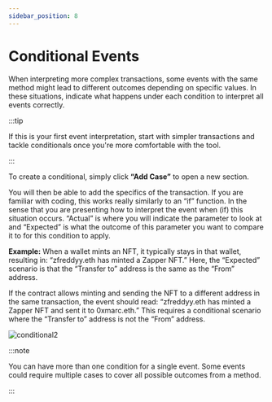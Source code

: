 ```yaml
---
sidebar_position: 8
---
```


# Conditional Events

When interpreting more complex transactions, some events with the same method might lead to different outcomes depending on specific values. In these situations, indicate what happens under each condition to interpret all events correctly.

:::tip 

If this is your first event interpretation, start with simpler transactions and tackle conditionals once you're more comfortable with the tool.

:::

To create a conditional, simply click **“Add Case”** to open a new section.

You will then be able to add the specifics of the transaction. If you are familiar with coding, this works really similarly to an “if” function. In the sense that you are presenting how to interpret the event when (if) this situation occurs. “Actual” is where you will indicate the parameter to look at and “Expected” is what the outcome of this parameter you want to compare it to for this condition to apply. 

**Example:** When a wallet mints an NFT, it typically stays in that wallet, resulting in: “zfreddyy.eth has minted a Zapper NFT.” Here, the “Expected” scenario is that the “Transfer to” address is the same as the “From” address.

If the contract allows minting and sending the NFT to a different address in the same transaction, the event should read: “zfreddyy.eth has minted a Zapper NFT and sent it to 0xmarc.eth.” This requires a conditional scenario where the “Transfer to” address is not the “From” address.

![conditional2](/img/assets/conditional2.png)

:::note 

You can have more than one condition for a single event. Some events could require multiple cases to cover all possible outcomes from a method. 

:::
